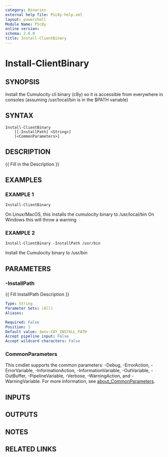 ```yaml
---
category: Binaries
external help file: PSc8y-help.xml
layout: powershell
Module Name: PSc8y
online version:
schema: 2.0.0
title: Install-ClientBinary
---
```


# Install-ClientBinary

## SYNOPSIS
Install the Cumulocity cli binary (c8y) so it is accessible from everywhere in consoles (assuming /usr/local/bin is in the $PATH variable)

## SYNTAX

```
Install-ClientBinary
	[[-InstallPath] <String>]
	[<CommonParameters>]
```

## DESCRIPTION
{{ Fill in the Description }}

## EXAMPLES

### EXAMPLE 1
```
Install-ClientBinary
```

On Linux/MacOS, this installs the cumulocity binary to /usr/local/bin
On Windows this will throw a warning

### EXAMPLE 2
```
Install-ClientBinary -InstallPath /usr/bin
```

Install the Cumulocity binary to /usr/bin

## PARAMETERS

### -InstallPath
{{ Fill InstallPath Description }}

```yaml
Type: String
Parameter Sets: (All)
Aliases:

Required: False
Position: 1
Default value: $env:C8Y_INSTALL_PATH
Accept pipeline input: False
Accept wildcard characters: False
```

### CommonParameters
This cmdlet supports the common parameters: -Debug, -ErrorAction, -ErrorVariable, -InformationAction, -InformationVariable, -OutVariable, -OutBuffer, -PipelineVariable, -Verbose, -WarningAction, and -WarningVariable. For more information, see [about_CommonParameters](http://go.microsoft.com/fwlink/?LinkID=113216).

## INPUTS

## OUTPUTS

## NOTES

## RELATED LINKS
